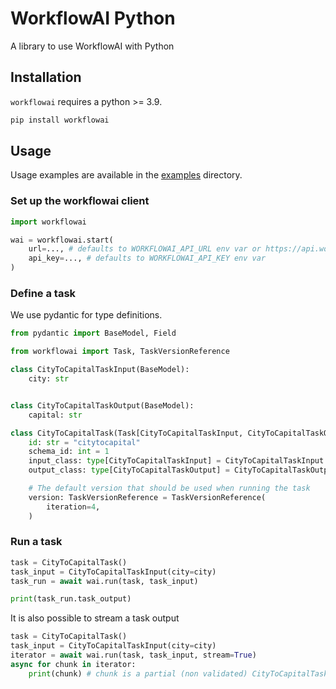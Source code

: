 # WorkflowAI Python

A library to use WorkflowAI with Python

## Installation

`workflowai` requires a python >= 3.9.

```sh
pip install workflowai
```

## Usage

Usage examples are available in the [examples](./examples/) directory.

### Set up the workflowai client

```python
import workflowai

wai = workflowai.start(
    url=..., # defaults to WORKFLOWAI_API_URL env var or https://api.workflowai.com
    api_key=..., # defaults to WORKFLOWAI_API_KEY env var
)
```

### Define a task

We use pydantic for type definitions.

```python
from pydantic import BaseModel, Field

from workflowai import Task, TaskVersionReference

class CityToCapitalTaskInput(BaseModel):
    city: str


class CityToCapitalTaskOutput(BaseModel):
    capital: str

class CityToCapitalTask(Task[CityToCapitalTaskInput, CityToCapitalTaskOutput]):
    id: str = "citytocapital"
    schema_id: int = 1
    input_class: type[CityToCapitalTaskInput] = CityToCapitalTaskInput
    output_class: type[CityToCapitalTaskOutput] = CityToCapitalTaskOutput

    # The default version that should be used when running the task
    version: TaskVersionReference = TaskVersionReference(
        iteration=4,
    )
```

### Run a task

```python
task = CityToCapitalTask()
task_input = CityToCapitalTaskInput(city=city)
task_run = await wai.run(task, task_input)

print(task_run.task_output)
```

It is also possible to stream a task output

```python
task = CityToCapitalTask()
task_input = CityToCapitalTaskInput(city=city)
iterator = await wai.run(task, task_input, stream=True)
async for chunk in iterator:
    print(chunk) # chunk is a partial (non validated) CityToCapitalTaskOutput
```
